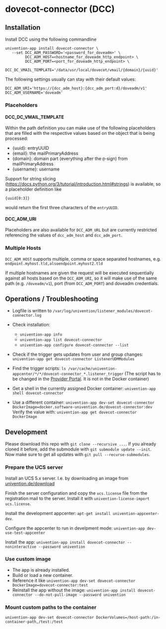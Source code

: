 # dovecot-connector (DCC)

## Installation

Install DCC using the following commandline
```
univention-app install dovecot-connector \
   --set DCC_ADM_PASSWORD='<password_for_doveadm>' \
         DCC_ADM_HOST=<hostname_for_doveadm_http_endpoint> \
         DCC_ADM_PORT=<port_for_doveadm_http_endpoint> \
         DCC_DC_VMAIL_TEMPLATE='/data/usr/local/dovecot/vmail/{domain}/{uuid}'
```

The following settings usually can stay with their default values:
```
DCC_ADM_URI='https://{dcc_adm_host}:{dcc_adm_port:d}/doveadm/v1'
DCC_ADM_USERNAME='doveadm'
```

### Placeholders

#### DCC_DC_VMAIL_TEMPLATE

Within the path definition you can make use of the following placeholders that are filled with the respective values based on the object that is being processed:

- {uuid}: entryUUID
- {email}: the mailPrimaryAddress
- {domain}: domain part (everything after the `@`-sign) from mailPrimaryAddress
- {username}: username

Support for string slicing (https://docs.python.org/3/tutorial/introduction.html#strings) is available, so a placeholder definition like
```
{uuid[0:3]}
```
would return the first three characters of the `entryUUID`.

#### DCC_ADM_URI

Placeholders are also available for `DCC_ADM_URL` but are currently restricted referencing the values of `dcc_adm_host` and `dcc_adm_port`.

### Multiple Hosts

`DCC_ADM_HOST` supports multiple, comma or space separated hostnames, e.g. `endpoint.myhost.tld,alsoendpoint.myhost2.tld`

If multiple hostnames are given the request will be executed sequentially against all hosts based on the `DCC_ADM_URI`, so it will make use of the same path (e.g. `/doveadm/v1`), port (from `DCC_ADM_PORT`) and doveadm credentials.

## Operations / Troubleshooting

* Logfile is written to `/var/log/univention/listener_modules/dovecot-connector.log`

* Check installation:
  * `univention-app info`
  * `univention-app list dovecot-connector`
  * `univention-app configure dovecot-connector --list`

* Check if the trigger gets updates from user and group changes: `univention-app get dovecot-connector ListenerUDMModules`

* Find the trigger scripts: `ls /var/cache/univention-appcenter/*/*/dovecot-connector_*.listener_trigger`
  (The script has to be changed in the [Provider Portal](https://provider-portal.software-univention.de/univention/management/#module=appcenter-selfservice::0:). It is not in the Docker container)

* Get a shell in the currently assigned Docker container: `univention-app shell dovecot-connector`

* Use a different container: `univention-app dev-set dovecot-connector DockerImage=docker.software-univention.de/dovecot-connector:dev`
  Verify the value with: `univention-app get dovecot-connector DockerImage`


## Development

Please download this repo with `git clone --recursive ...`.
If you already cloned it before, add the submodule with `git submodule update --init`.
Now make sure to get all updates with `git pull --recurse-submodules`.


### Prepare the UCS server

Install an UCS 5.x server.
I.e. by downloading an image from [univention.de/download](https://www.univention.de/download/download-ucs/)

Finish the server configuration and
copy the `ucs.license` file from the registration mail to the server.
Install it with `univention-license-import ucs.license`.

Install the development appcenter: `apt-get install univention-appcenter-dev`.

Configure the appcenter to run in develpment mode: `univention-app dev-use-test-appcenter`

Install the app: `univention-app install dovecot-connector --noninteractive --password univention`


### Use custom image

- The app is already installed.
- Build or load a new container.
- Reference it like `univention-app dev-set dovecot-connector DockerImage=dovecot-connector:test`
- Reinstall the app without the image: `univention-app install dovecot-connector --do-not-pull-image --password univention`


### Mount custom paths to the container

`univention-app dev-set dovecot-connector DockerVolumes=/host-path:/in-container-path,/test:/test`
